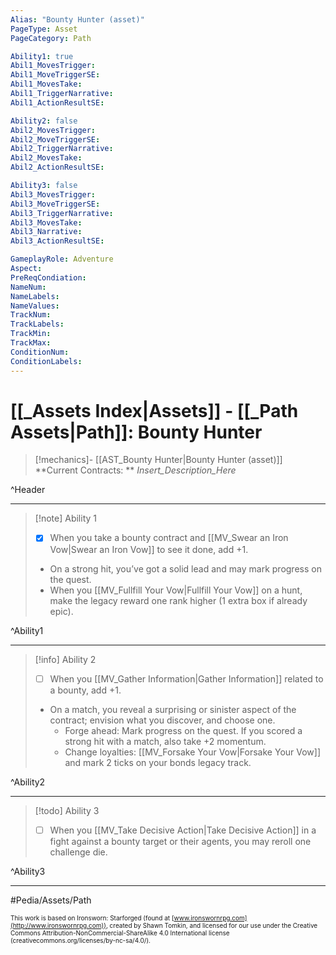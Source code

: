 ```yaml
---
Alias: "Bounty Hunter (asset)"
PageType: Asset
PageCategory: Path

Ability1: true
Abil1_MovesTrigger:
Abil1_MoveTriggerSE:
Abil1_MovesTake:
Abil1_TriggerNarrative:
Abil1_ActionResultSE:

Ability2: false
Abil2_MovesTrigger:
Abil2_MoveTriggerSE:
Abil2_TriggerNarrative:
Abil2_MovesTake:
Abil2_ActionResultSE:

Ability3: false
Abil3_MovesTrigger:
Abil3_MoveTriggerSE:
Abil3_TriggerNarrative:
Abil3_MovesTake:
Abil3_Narrative:
Abil3_ActionResultSE:

GameplayRole: Adventure
Aspect:
PreReqCondiation: 
NameNum:
NameLabels:
NameValues:
TrackNum:
TrackLabels:
TrackMin:
TrackMax:
ConditionNum:
ConditionLabels:
---
```

# [[_Assets Index|Assets]] - [[_Path Assets|Path]]: Bounty Hunter

> [!mechanics]- [[AST_Bounty Hunter|Bounty Hunter (asset)]]
> **Current Contracts: ** _Insert_Description_Here_

^Header

___
> [!note] Ability 1
> - [x] When you take a bounty contract and [[MV_Swear an Iron Vow|Swear an Iron Vow]] to see it done, add +1. 
> - On a strong hit, you’ve got a solid lead and may mark progress on the quest. 
> - When you [[MV_Fullfill Your Vow|Fullfill Your Vow]] on a hunt, make the legacy reward one rank higher (1 extra box if already epic).

^Ability1

___
> [!info] Ability 2
> - [ ] When you [[MV_Gather Information|Gather Information]] related to a bounty, add +1. 
> - On a match, you reveal a surprising or sinister aspect of the contract; envision what you discover, and choose one. 
> 	- Forge ahead: Mark progress on the quest. If you scored a strong hit with a match, also take +2 momentum. 
> 	- Change loyalties: [[MV_Forsake Your Vow|Forsake Your Vow]] and mark 2 ticks on your bonds legacy track.

^Ability2

___
> [!todo] Ability 3
> - [ ] When you [[MV_Take Decisive Action|Take Decisive Action]] in a fight against a bounty target or their agents, you may reroll one challenge die.

^Ability3

___

#Pedia/Assets/Path 

<font size=-2>This work is based on Ironsworn: Starforged (found at [www.ironswornrpg.com](http://www.ironswornrpg.com)), created by Shawn Tomkin, and licensed for our use under the Creative Commons Attribution-NonCommercial-ShareAlike 4.0 International license  (creativecommons.org/licenses/by-nc-sa/4.0/).</font>